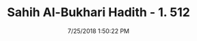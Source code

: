 ---
title        : "Sahih Al-Bukhari Hadith - 1. 512"
date         : 7/25/2018 1:50:22 PM
draft        : false
type         : "hadith"
layout       : "hadith"
BookCode     : "SHB"
VolumeNumber : "1"
HadithNumber : "512"
categories  :  ["Prayer Times-Praying Zuhr prayer when it is cooler"]
tags  :  ["Abu Huraira"]
---